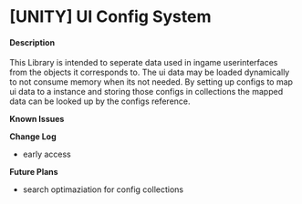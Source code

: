 # [UNITY] UI Config System

#### Description
This Library is intended to seperate data used in ingame userinterfaces from the objects it corresponds to. The ui data may be loaded dynamically to not consume memory when its not needed. By setting up configs to map ui data to a instance and storing those configs in collections the mapped data can be looked up by the configs reference.

**Known Issues**

**Change Log**
- early access

**Future Plans**
- search optimaziation for config collections